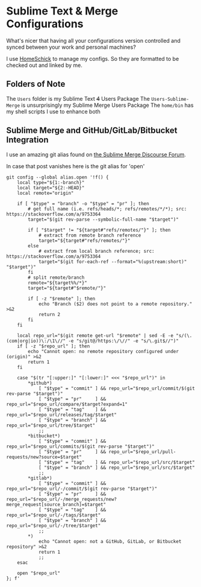 # Sublime Text & Merge Configurations

What's nicer that having all your configurations version controlled and synced between your work and personal machines?

I use [HomeSchick](https://github.com/andsens/homeshick) to manage my configs. So they are formatted to be checked out and linked by me.

## Folders of Note

The `Users` folder is my Sublime Text ~~4~~ Users Package
The `Users-Sublime-Merge` is unsurprisingly my Sublime Merge Users Package
The `home/bin` has my shell scripts I use to enhance both

## Sublime Merge and GitHub/GitLab/Bitbucket Integration

I use an amazing git alias found on [the Sublime Merge Discourse Forum](https://forum.sublimetext.com/t/github-gitlab-bitbucket-integration-commands-menu-items/53893).

In case that post vanishes here is the git alias for 'open'

```shell
git config --global alias.open '!f() {
    local type="${1:-branch}"
    local target="${2:-HEAD}"
    local remote="origin"

    if [ "$type" = "branch" -o "$type" = "pr" ]; then
        # get full name (i.e. refs/heads/*; refs/remotes/*/*); src: https://stackoverflow.com/a/9753364
        target="$(git rev-parse --symbolic-full-name "$target")"

        if [ "$target" != "${target#"refs/remotes/"}" ]; then
            # extract from remote branch reference
            target="${target#"refs/remotes/"}"
        else
            # extract from local branch reference; src: https://stackoverflow.com/a/9753364
            target="$(git for-each-ref --format="%(upstream:short)" "$target")"
        fi
        # split remote/branch
        remote="${target%%/*}"
        target="${target#"$remote/"}"

        if [ -z "$remote" ]; then
            echo "Branch ($2) does not point to a remote repository." >&2
            return 2
        fi
    fi

    local repo_url="$(git remote get-url "$remote" | sed -E -e "s/(\.(com|org|io))\:/\1\//" -e "s/git@/https:\/\//" -e "s/\.git$//")"
    if [ -z "$repo_url" ]; then
        echo "Cannot open: no remote repository configured under (origin)" >&2
        return 1
    fi

    case "$(tr "[:upper:]" "[:lower:]" <<< "$repo_url")" in
        *github*)
            [ "$type" = "commit" ] && repo_url="$repo_url/commit/$(git rev-parse "$target")"
            [ "$type" = "pr"     ] && repo_url="$repo_url/compare/$target?expand=1"
            [ "$type" = "tag"    ] && repo_url="$repo_url/releases/tag/$target"
            [ "$type" = "branch" ] && repo_url="$repo_url/tree/$target"
            ;;
        *bitbucket*)
            [ "$type" = "commit" ] && repo_url="$repo_url/commits/$(git rev-parse "$target")"
            [ "$type" = "pr"     ] && repo_url="$repo_url/pull-requests/new?source=$target"
            [ "$type" = "tag"    ] && repo_url="$repo_url/src/$target"
            [ "$type" = "branch" ] && repo_url="$repo_url/src/$target"
            ;;
        *gitlab*)
            [ "$type" = "commit" ] && repo_url="$repo_url/-/commit/$(git rev-parse "$target")"
            [ "$type" = "pr"     ] && repo_url="$repo_url/-/merge_requests/new?merge_request[source_branch]=$target"
            [ "$type" = "tag"    ] && repo_url="$repo_url/-/tags/$target"
            [ "$type" = "branch" ] && repo_url="$repo_url/-/tree/$target"
            ;;
        *)
            echo "Cannot open: not a GitHub, GitLab, or Bitbucket repository" >&2
            return 1
            ;;
    esac

    open "$repo_url"
}; f'
```
